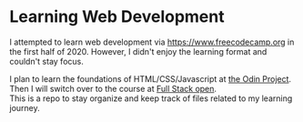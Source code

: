 # Learning Web Development
I attempted to learn web development via https://www.freecodecamp.org in the first half of 2020. However, I didn't enjoy the learning format and couldn't stay focus.<p>
I plan to learn the foundations of HTML/CSS/Javascript at [the Odin Project](https://www.theodinproject.com/). Then I will switch over to the course at [Full Stack open](https://fullstackopen.com/en/).  
This is a repo to stay organize and keep track of files related to my learning journey.
